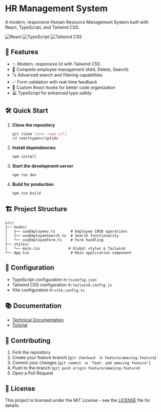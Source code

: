 # HR Management System

A modern, responsive Human Resource Management System built with React, TypeScript, and Tailwind CSS.

![React](https://img.shields.io/badge/React-18.3.1-blue)
![TypeScript](https://img.shields.io/badge/TypeScript-5.6.2-blue)
![Tailwind CSS](https://img.shields.io/badge/Tailwind%20CSS-3.4.15-blue)

## 🚀 Features

- ✨ Modern, responsive UI with Tailwind CSS
- 📝 Complete employee management (Add, Delete, Search)
- 🔍 Advanced search and filtering capabilities
- ✅ Form validation with real-time feedback
- 🎯 Custom React hooks for better code organization
- 💻 TypeScript for enhanced type safety

## 🛠️ Quick Start

1. **Clone the repository**
   ```bash
   git clone [your-repo-url]
   cd reacttypescriptidx
   ```

2. **Install dependencies**
   ```bash
   npm install
   ```

3. **Start the development server**
   ```bash
   npm run dev
   ```

4. **Build for production**
   ```bash
   npm run build
   ```

## 🏗️ Project Structure

```
src/
├── hooks/
│   ├── useEmployees.ts       # Employee CRUD operations
│   ├── useEmployeeSearch.ts  # Search functionality
│   └── useEmployeeForm.ts    # Form handling
├── styles/
│   └── main.css             # Global styles & Tailwind
└── App.tsx                   # Main application component
```

## 🔧 Configuration

- TypeScript configuration in `tsconfig.json`
- Tailwind CSS configuration in `tailwind.config.js`
- Vite configuration in `vite.config.ts`

## 📚 Documentation

- [Technical Documentation](./docs/technical/technical.md)
- [Tutorial](./docs/tutorial.md)

## 🤝 Contributing

1. Fork the repository
2. Create your feature branch (`git checkout -b feature/amazing-feature`)
3. Commit your changes (`git commit -m 'feat: add amazing feature'`)
4. Push to the branch (`git push origin feature/amazing-feature`)
5. Open a Pull Request

## 📄 License

This project is licensed under the MIT License - see the [LICENSE](LICENSE) file for details.
